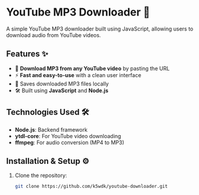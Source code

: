 # YouTube MP3 Downloader 🎵

A simple YouTube MP3 downloader built using JavaScript, allowing users to download audio from YouTube videos.

## Features ✨

- 🔗 **Download MP3 from any YouTube video** by pasting the URL
- ⚡ **Fast and easy-to-use** with a clean user interface
- 💽 Saves downloaded MP3 files locally
- 🛠 Built using **JavaScript** and **Node.js**

## Technologies Used 🛠

- **Node.js**: Backend framework
- **ytdl-core**: For YouTube video downloading
- **ffmpeg**: For audio conversion (MP4 to MP3)

## Installation & Setup ⚙️

1. Clone the repository:

   ```bash
   git clone https://github.com/k5wdk/youtube-downloader.git

